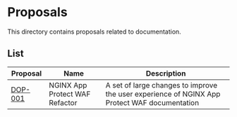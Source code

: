 # Proposals

This directory contains proposals related to documentation.

## List

| Proposal                                       | Name                           | Description |
| ---------------------------------------------- | ------------------------------ | ----------- |
| [DOP-001](/documentation/proposals/DOP-001.md) | NGINX App Protect WAF Refactor | A set of large changes to improve the user experience of NGINX App Protect WAF documentation |